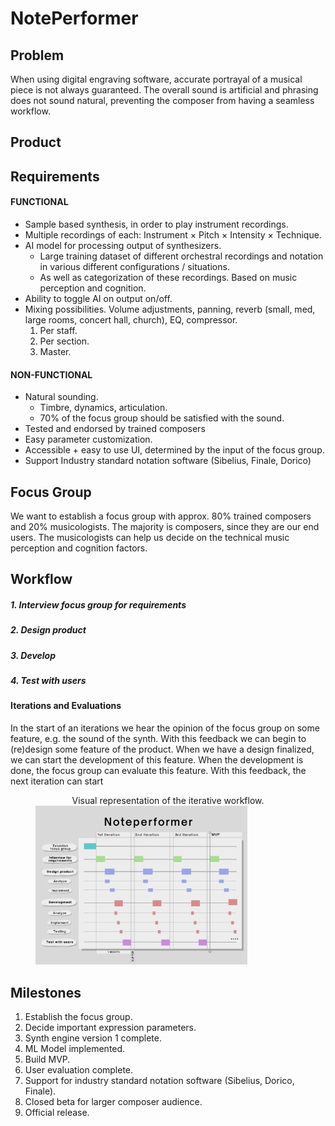 # **NotePerformer**

## Problem
When using digital engraving software, accurate portrayal of a musical piece is not always guaranteed.
The overall sound is artificial and phrasing does not sound natural, preventing the composer from having a seamless workflow. 

## Product

## Requirements
#### FUNCTIONAL
+ Sample based synthesis, in order to play instrument recordings.
+ Multiple recordings of each: Instrument $\times$ Pitch $\times$  Intensity $\times$ Technique.
+ AI model for processing output of synthesizers.
  - Large training dataset of different orchestral recordings and notation in various different configurations / situations.
  - As well as categorization of these recordings. Based on music perception and cognition.
+ Ability to toggle AI on output on/off.
+ Mixing possibilities. Volume adjustments, panning, reverb (small, med, large rooms, concert hall, church), EQ, compressor.
  1. Per staff.
  2. Per section.
  3. Master.

#### NON-FUNCTIONAL
+ Natural sounding.
  - Timbre, dynamics, articulation.
  - 70% of the focus group should be satisfied with the sound.
+ Tested and endorsed by trained composers
+ Easy parameter customization.
+ Accessible + easy to use UI, determined by the input of the focus group. 
+ Support Industry standard notation software (Sibelius, Finale, Dorico)

## Focus Group
We want to establish a focus group with approx. 80% trained composers and 20% musicologists.
The majority is composers, since they are our end users.
The musicologists can help us decide on the technical music perception and cognition factors.

## Workflow
##### 1. Interview focus group for requirements
##### 2. Design product
##### 3. Develop
##### 4. Test with users

#### Iterations and Evaluations
In the start of an iterations we hear the opinion of the focus group
on some feature, e.g. the sound of the synth. With this feedback we can
begin to (re)design some feature of the product. When we have a design finalized, we
can start the development of this feature. When the development is done,
the focus group can evaluate this feature. With this feedback, the next iteration 
can start


<figure>
<figcaption align = "center">
Visual representation of the iterative workflow.
</figcaption>
<img src="pictures/gantt.png"
<style width="80%">
</figure>

## Milestones
1. Establish the focus group.
2. Decide important expression parameters.
3. Synth engine version 1 complete.
4. ML Model implemented. 
5. Build MVP.
6. User evaluation complete.
7. Support for industry standard notation software (Sibelius, Dorico, Finale).
8. Closed beta for larger composer audience.
9. Official release.

